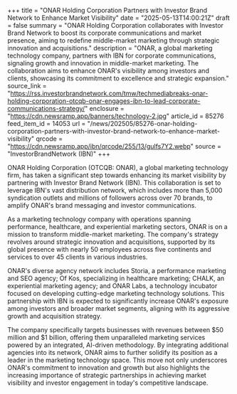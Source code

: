 +++
title = "ONAR Holding Corporation Partners with Investor Brand Network to Enhance Market Visibility"
date = "2025-05-13T14:00:21Z"
draft = false
summary = "ONAR Holding Corporation collaborates with Investor Brand Network to boost its corporate communications and market presence, aiming to redefine middle-market marketing through strategic innovation and acquisitions."
description = "ONAR, a global marketing technology company, partners with IBN for corporate communications, signaling growth and innovation in middle-market marketing. The collaboration aims to enhance ONAR's visibility among investors and clients, showcasing its commitment to excellence and strategic expansion."
source_link = "https://rss.investorbrandnetwork.com/tmw/techmediabreaks-onar-holding-corporation-otcqb-onar-engages-ibn-to-lead-corporate-communications-strategy/"
enclosure = "https://cdn.newsramp.app/banners/technology-2.jpg"
article_id = 85276
feed_item_id = 14053
url = "/news/202505/85276-onar-holding-corporation-partners-with-investor-brand-network-to-enhance-market-visibility"
qrcode = "https://cdn.newsramp.app/ibn/qrcode/255/13/gulfs7Y2.webp"
source = "InvestorBrandNetwork (IBN)"
+++

<p>ONAR Holding Corporation (OTCQB: ONAR), a global marketing technology firm, has taken a significant step towards enhancing its market visibility by partnering with Investor Brand Network (IBN). This collaboration is set to leverage IBN's vast distribution network, which includes more than 5,000 syndication outlets and millions of followers across over 70 brands, to amplify ONAR's brand messaging and investor communications.</p><p>As a marketing technology company with operations spanning performance, healthcare, and experiential marketing sectors, ONAR is on a mission to transform middle-market marketing. The company's strategy revolves around strategic innovation and acquisitions, supported by its global presence with nearly 50 employees across five continents and services to over 45 clients in various industries.</p><p>ONAR's diverse agency network includes Storia, a performance marketing and SEO agency; Of Kos, specializing in healthcare marketing; CHALK, an experiential marketing agency; and ONAR Labs, a technology incubator focused on developing cutting-edge marketing technology solutions. This partnership with IBN is expected to significantly increase ONAR's exposure among investors and broader market segments, aligning with its aggressive growth and acquisition strategy.</p><p>The company specifically targets businesses with revenues between $50 million and $1 billion, offering them unparalleled marketing services powered by an integrated, AI-driven methodology. By integrating additional agencies into its network, ONAR aims to further solidify its position as a leader in the marketing technology space. This move not only underscores ONAR's commitment to innovation and growth but also highlights the increasing importance of strategic partnerships in achieving market visibility and investor engagement in today's competitive landscape.</p>